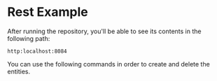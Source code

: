# Rest Example

After running the repository, you'll be able to see its contents in the following path:

```
http:localhost:8084
```

You can use the following commands in order to create and delete the entities.